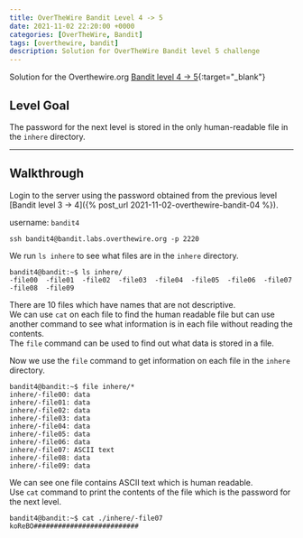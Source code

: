 ```yaml
---
title: OverTheWire Bandit Level 4 -> 5
date: 2021-11-02 22:20:00 +0000
categories: [OverTheWire, Bandit]
tags: [overthewire, bandit]
description: Solution for OverTheWire Bandit level 5 challenge
---
```


Solution for the Overthewire.org [Bandit level 4 -> 5](https://overthewire.org/wargames/bandit/bandit5.html){:target="\_blank"}

## Level Goal

The password for the next level is stored in the only human-readable file in the `inhere` directory.

---

## Walkthrough

Login to the server using the password obtained from the previous level [Bandit level 3 -> 4]({% post_url 2021-11-02-overthewire-bandit-04 %}).  

username: `bandit4`  

```ssh
ssh bandit4@bandit.labs.overthewire.org -p 2220
```

We run `ls inhere` to see what files are in the `inhere` directory.  

```console
bandit4@bandit:~$ ls inhere/
-file00  -file01  -file02  -file03  -file04  -file05  -file06  -file07  -file08  -file09
```

There are 10 files which have names that are not descriptive.  
We can use `cat` on each file to find the human readable file but can use another command to see what information is in each file without reading the contents.  
The `file` command can be used to find out what data is stored in a file.  

Now we use the `file` command to get information on each file in the `inhere` directory.  

```console
bandit4@bandit:~$ file inhere/*  
inhere/-file00: data 
inhere/-file01: data  
inhere/-file02: data
inhere/-file03: data
inhere/-file04: data 
inhere/-file05: data 
inhere/-file06: data
inhere/-file07: ASCII text
inhere/-file08: data
inhere/-file09: data
```

We can see one file contains ASCII text which is human readable.  
Use `cat` command to print the contents of the file which is the password for the next level.

```console
bandit4@bandit:~$ cat ./inhere/-file07
koReBO##########################
```
